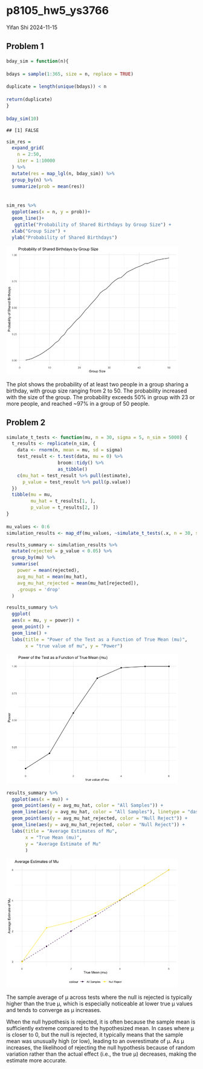 p8105_hw5_ys3766
================
Yifan Shi
2024-11-15

## Problem 1

``` r
bday_sim = function(n){

bdays = sample(1:365, size = n, replace = TRUE)

duplicate = length(unique(bdays)) < n

return(duplicate)
}

bday_sim(10)
```

    ## [1] FALSE

``` r
sim_res = 
  expand_grid(
    n = 2:50,
    iter = 1:10000
  ) %>% 
  mutate(res = map_lgl(n, bday_sim)) %>% 
  group_by(n) %>% 
  summarize(prob = mean(res)) 


sim_res %>% 
  ggplot(aes(x = n, y = prob))+
  geom_line()+
   ggtitle("Probability of Shared Birthdays by Group Size") +
  xlab("Group Size") +
  ylab("Probability of Shared Birthdays")
```

<img src="p8105_hw5_ys3766_files/figure-gfm/unnamed-chunk-1-1.png" width="90%" />

The plot shows the probability of at least two people in a group sharing
a birthday, with group size ranging from 2 to 50. The probability
increased with the size of the group. The probability exceeds 50% in
group with 23 or more people, and reached ~97% in a group of 50 people.

## Problem 2

``` r
simulate_t_tests <- function(mu, n = 30, sigma = 5, n_sim = 5000) {
  t_results <- replicate(n_sim, {
    data <- rnorm(n, mean = mu, sd = sigma)
    test_result <- t.test(data, mu = 0) %>%
                   broom::tidy() %>%
                   as_tibble()
    c(mu_hat = test_result %>% pull(estimate), 
      p_value = test_result %>% pull(p.value))
  })
  tibble(mu = mu, 
         mu_hat = t_results[1, ], 
         p_value = t_results[2, ])
}

mu_values <- 0:6
simulation_results <- map_df(mu_values, ~simulate_t_tests(.x, n = 30, sigma = 5, n_sim = 5000))
```

``` r
results_summary <- simulation_results %>%
  mutate(rejected = p_value < 0.05) %>%
  group_by(mu) %>%
  summarise(
    power = mean(rejected),
    avg_mu_hat = mean(mu_hat),
    avg_mu_hat_rejected = mean(mu_hat[rejected]),
    .groups = 'drop' 
  )
```

``` r
results_summary %>% 
  ggplot(
  aes(x = mu, y = power)) +
  geom_point() +
  geom_line() +
  labs(title = "Power of the Test as a Function of True Mean (mu)",
       x = "true value of mu", y = "Power")
```

<img src="p8105_hw5_ys3766_files/figure-gfm/unnamed-chunk-4-1.png" width="90%" />

``` r
results_summary %>%  
  ggplot(aes(x = mu)) +
  geom_point(aes(y = avg_mu_hat, color = "All Samples")) +
  geom_line(aes(y = avg_mu_hat, color = "All Samples"), linetype = "dashed") +
  geom_point(aes(y = avg_mu_hat_rejected, color = "Null Reject")) +
  geom_line(aes(y = avg_mu_hat_rejected, color = "Null Reject")) +
  labs(title = "Average Estimates of Mu",
       x = "True Mean (mu)", 
       y = "Average Estimate of Mu"
       )
```

<img src="p8105_hw5_ys3766_files/figure-gfm/unnamed-chunk-5-1.png" width="90%" />

The sample average of μ across tests where the null is rejected is
typically higher than the true μ, which is especially noticeable at
lower true μ values and tends to converge as μ increases.

When the null hypothesis is rejected, it is often because the sample
mean is sufficiently extreme compared to the hypothesized mean. In cases
where μ is closer to 0, but the null is rejected, it typically means
that the sample mean was unusually high (or low), leading to an
overestimate of μ. As μ increases, the likelihood of rejecting the null
hypothesis because of random variation rather than the actual effect
(i.e., the true μ) decreases, making the estimate more accurate.
